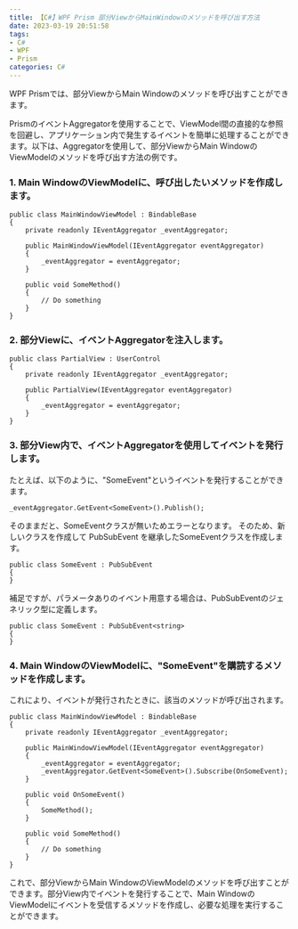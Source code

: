 ```yaml
---
title: 【C#】WPF Prism 部分ViewからMainWindowのメソッドを呼び出す方法
date: 2023-03-19 20:51:58
tags:
- C#
- WPF
- Prism
categories: C#
---
```


WPF Prismでは、部分ViewからMain Windowのメソッドを呼び出すことができます。

PrismのイベントAggregatorを使用することで、ViewModel間の直接的な参照を回避し、アプリケーション内で発生するイベントを簡単に処理することができます。以下は、Aggregatorを使用して、部分ViewからMain WindowのViewModelのメソッドを呼び出す方法の例です。

### 1. Main WindowのViewModelに、呼び出したいメソッドを作成します。

```
public class MainWindowViewModel : BindableBase
{
    private readonly IEventAggregator _eventAggregator;

    public MainWindowViewModel(IEventAggregator eventAggregator)
    {
        _eventAggregator = eventAggregator;
    }

    public void SomeMethod()
    {
        // Do something
    }
}
```

### 2. 部分Viewに、イベントAggregatorを注入します。

```
public class PartialView : UserControl
{
    private readonly IEventAggregator _eventAggregator;

    public PartialView(IEventAggregator eventAggregator)
    {
        _eventAggregator = eventAggregator;
    }
}
```

### 3. 部分View内で、イベントAggregatorを使用してイベントを発行します。

たとえば、以下のように、"SomeEvent"というイベントを発行することができます。

```
_eventAggregator.GetEvent<SomeEvent>().Publish();
```

そのままだと、SomeEventクラスが無いためエラーとなります。
そのため、新しいクラスを作成して PubSubEvent を継承したSomeEventクラスを作成します。
```
public class SomeEvent : PubSubEvent
{
}
```

補足ですが、パラメータありのイベント用意する場合は、PubSubEventのジェネリック型に定義します。
```
public class SomeEvent : PubSubEvent<string>
{
}
```

### 4. Main WindowのViewModelに、"SomeEvent"を購読するメソッドを作成します。

これにより、イベントが発行されたときに、該当のメソッドが呼び出されます。

```
public class MainWindowViewModel : BindableBase
{
    private readonly IEventAggregator _eventAggregator;

    public MainWindowViewModel(IEventAggregator eventAggregator)
    {
        _eventAggregator = eventAggregator;
        _eventAggregator.GetEvent<SomeEvent>().Subscribe(OnSomeEvent);
    }

    public void OnSomeEvent()
    {
        SomeMethod();
    }

    public void SomeMethod()
    {
        // Do something
    }
}
```

これで、部分ViewからMain WindowのViewModelのメソッドを呼び出すことができます。部分View内でイベントを発行することで、Main WindowのViewModelにイベントを受信するメソッドを作成し、必要な処理を実行することができます。
